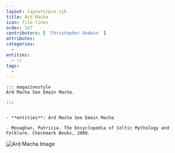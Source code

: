 ```yaml
---
layout: layouts/pce.njk
title: Ard Macha
icon: file-lines
order: 147
contributors: [ 'Christopher Godwin' ]
attributes:
categories:
  - 
entities:
  - ()
tags:
  - 
---
```

``` tab [group1:Info]
::: magazinestyle
Ard Macha See Emain Macha.

:::
```
``` tab [group1:Attributes]
```
``` tab [group1:Entities]
- **entities**: Ard Macha See Emain Macha
```
``` tab [group1:Sources]
- Monaghan, Patricia. The Encyclopedia of Celtic Mythology and Folklore. Checkmark Books, 2008.
```
![Ard Macha Image](https://upload.wikimedia.org/wikipedia/commons/thumb/4/42/Cathedrale_d_Armagh.jpg/1200px-Cathedrale_d_Armagh.jpg)
